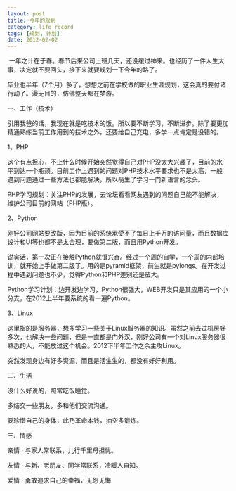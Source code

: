 ```yaml
---
layout: post
title: 今年的规划
category: life_record
tags: [规划, 计划]
date: 2012-02-02
---
```

<p>&nbsp;一年之计在于春。春节后来公司上班几天，还没缓过神来。也经历了一件人生大事，决定就不要回头，接下来就要规划一下今年的路了。</p>
<p>毕业也半年（7个月）多了，想想之前在学校做的职业生涯规划，这会真的要付诸行动了。漫无目的，仿佛整天都在梦游。</p>
<p>一、工作（技术）</p>
<p>引用我爸的话，我现在就是吃技术的饭。所以要不断学习，不断进步。除了要更加精通熟练当前工作用到的技术之外，还要给自己充电，多学一点肯定是没错的。</p>
<p>1、PHP</p>
<p>这个有点担心，不止什么时候开始突然觉得自己对PHP没太大兴趣了，目前的水平到达一个瓶颈。目前工作上遇到的问题对PHP技术水平要求也不是太高，一般遇到问题通过一些方法也都能解决，所以萌生了学习一门新语言的念头。</p>
<p>PHP学习规划：关注PHP的发展，去论坛看看网友遇到的问题自己能不能解决，维护公司目前的网站（PHP版）。</p>
<p>2、Python</p>
<p>刚好公司网站要改版，因为目前的系统承受不了每日上千万的访问量，而且数据库设计和UI等也都不是太合理，要做第二版，而且用Python开发。</p>
<p>说实话，第一次正在接触Python就很兴奋。经过一个周的自学，一个周的内部培训，就开始上手做第二版了。用的是pyramid框架，前生就是pylongs。在开发过程中遇到问题也不少，觉得Python和PHP差别还是蛮大。</p>
<p>Python学习计划：边开发边学习，Python很强大，WEB开发只是其应用的一个小分支，在2012上半年要系统的看一遍Python。</p>
<p>3、Linux</p>
<p>这里指的是服务器，想多学习一些关于Linux服务器的知识。虽然之前去过机房好多次，也解决一些问题，但是一直都是门外汉，刚好公司有一个对Linux服务器很熟悉的人，不能放过这个机会。2012下半年工作之余主攻Linux。</p>
<p>突然发现身边有好多资源，而且是活生生的，都没有好好利用。</p>
<p>二、生活</p>
<p>没什么好说的，照常吃饭睡觉。</p>
<p>多结交一些朋友，多和他们交流沟通。</p>
<p>要珍惜自己的身体，此乃革命本钱，抽空多锻炼。</p>
<p>三、情感</p>
<p>亲情 &middot; 与家人常联系，儿行千里母担忧。</p>
<p>友情 &middot; 与新、老朋友、同学常联系，冷暖人自知。</p>
<p>爱情 &middot; 勇敢追求自己的幸福，无怨无悔</p>
